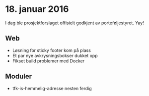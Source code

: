 # 18. januar 2016

I dag ble prosjektforslaget offisielt godkjent av porteføljestyret. Yay!

## Web
- Løsning for sticky footer kom på plass
- Et par nye avkrysningsbokser dukket opp
- Fikset build problemer med Docker

## Moduler
- tfk-is-hemmelig-adresse nesten ferdig